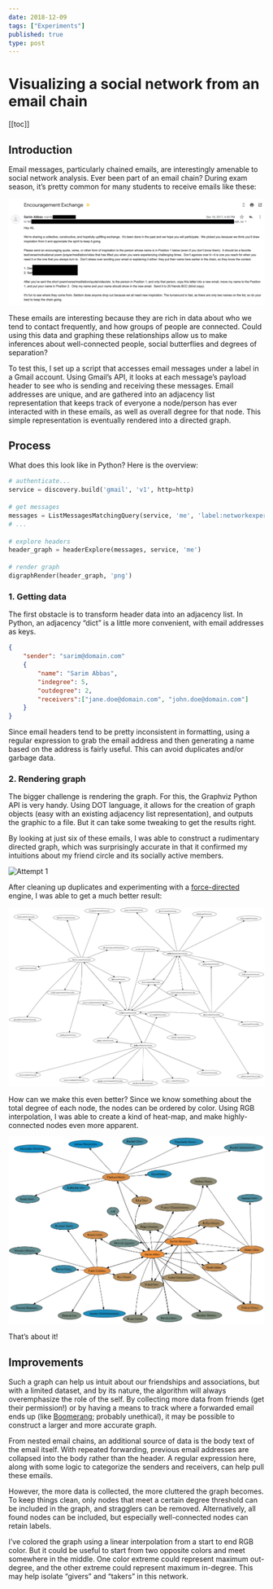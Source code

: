 ```yaml
---
date: 2018-12-09
tags: ["Experiments"]
published: true
type: post
---
```


# Visualizing a social network from an email chain

[[toc]]

## Introduction

Email messages, particularly chained emails, are interestingly amenable to social network analysis. Ever been part of an email chain? During exam season, it’s pretty common for many students to receive emails like these:

![Email](./assets/email.png)

These emails are interesting because they are rich in data about who we tend to contact frequently, and how groups of people are connected. Could using this data and graphing these relationships allow us to make inferences about well-connected people, social butterflies and degrees of separation?

To test this, I set up a script that accesses email messages under a label in a Gmail account. Using Gmail’s API, it looks at each message’s payload header to see who is sending and receiving these messages. Email addresses are unique, and are gathered into an adjacency list representation that keeps track of everyone a node/person has ever interacted with in these emails, as well as overall degree for that node. This simple representation is eventually rendered into a directed graph.

## Process

What does this look like in Python? Here is the overview:

```python
# authenticate...
service = discovery.build('gmail', 'v1', http=http)

# get messages
messages = ListMessagesMatchingQuery(service, 'me', 'label:networkexperiment')
# ...

# explore headers
header_graph = headerExplore(messages, service, 'me')

# render graph
digraphRender(header_graph, 'png')
```

### 1. Getting data

The first obstacle is to transform header data into an adjacency list. In Python, an adjacency “dict” is a little more convenient, with email addresses as keys.

```json
{
    "sender": "sarim@domain.com"
    {
        "name": "Sarim Abbas",
        "indegree": 5,
        "outdegree": 2,
        "receivers":["jane.doe@domain.com", "john.doe@domain.com"]
    }
}
```

Since email headers tend to be pretty inconsistent in formatting, using a regular expression to grab the email address and then generating a name based on the address is fairly useful. This can avoid duplicates and/or garbage data.

### 2. Rendering graph

The bigger challenge is rendering the graph. For this, the Graphviz Python API is very handy. Using DOT language, it allows for the creation of graph objects (easy with an existing adjacency list representation), and outputs the graphic to a file. But it can take some tweaking to get the results right.

By looking at just six of these emails, I was able to construct a rudimentary directed graph, which was surprisingly accurate in that it confirmed my intuitions about my friend circle and its socially active members.

![Attempt 1](./assets/attempt1.png)

After cleaning up duplicates and experimenting with a [force-directed](https://en.wikipedia.org/wiki/Force-directed_graph_drawing) engine, I was able to get a much better result:

![Attempt 2](./assets/attempt2.png)

How can we make this even better? Since we know something about the total degree of each node, the nodes can be ordered by color. Using RGB interpolation, I was able to create a kind of heat-map, and make highly-connected nodes even more apparent.

![Attempt 3](./assets/attempt3.png)

That’s about it!

## Improvements

Such a graph can help us intuit about our friendships and associations, but with a limited dataset, and by its nature, the algorithm will always overemphasize the role of the self. By collecting more data from friends (get their permission!) or by having a means to track where a forwarded email ends up (like [Boomerang](https://www.boomeranggmail.com/); probably unethical), it may be possible to construct a larger and more accurate graph.

From nested email chains, an additional source of data is the body text of the email itself. With repeated forwarding, previous email addresses are collapsed into the body rather than the header. A regular expression here, along with some logic to categorize the senders and receivers, can help pull these emails. 

However, the more data is collected, the more cluttered the graph becomes. To keep things clean, only nodes that meet a certain degree threshold can be included in the graph, and stragglers can be removed. Alternatively, all found nodes can be included, but especially well-connected nodes can retain labels. 

I’ve colored the graph using a linear interpolation from a start to end RGB color. But it could be useful to start from two opposite colors and meet somewhere in the middle. One color extreme could represent maximum out-degree, and the other extreme could represent maximum in-degree. This may help isolate “givers” and “takers” in this network.
